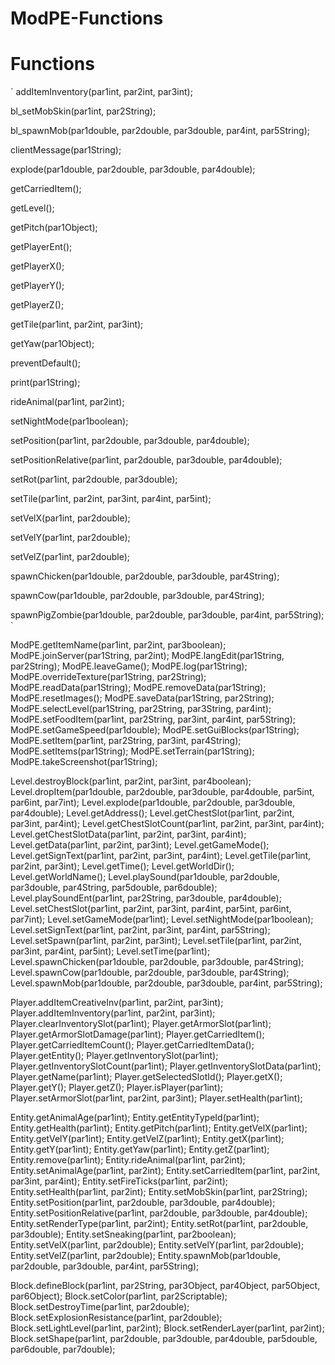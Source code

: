 ModPE-Functions
===============

# Functions

`
addItemInventory(par1int, par2int, par3int);

bl_setMobSkin(par1int, par2String);

bl_spawnMob(par1double, par2double, par3double, par4int, par5String);

clientMessage(par1String);

explode(par1double, par2double, par3double, par4double);

getCarriedItem();

getLevel();

getPitch(par1Object);

getPlayerEnt();

getPlayerX();

getPlayerY();

getPlayerZ();

getTile(par1int, par2int, par3int);

getYaw(par1Object);

preventDefault();

print(par1String);

rideAnimal(par1int, par2int);

setNightMode(par1boolean);

setPosition(par1int, par2double, par3double, par4double);

setPositionRelative(par1int, par2double, par3double, par4double);

setRot(par1int, par2double, par3double);

setTile(par1int, par2int, par3int, par4int, par5int);

setVelX(par1int, par2double);

setVelY(par1int, par2double);

setVelZ(par1int, par2double);

spawnChicken(par1double, par2double, par3double, par4String);

spawnCow(par1double, par2double, par3double, par4String);

spawnPigZombie(par1double, par2double, par3double, par4int, par5String);
`



ModPE.getItemName(par1int, par2int, par3boolean);
ModPE.joinServer(par1String, par2int);
ModPE.langEdit(par1String, par2String);
ModPE.leaveGame();
ModPE.log(par1String);
ModPE.overrideTexture(par1String, par2String);
ModPE.readData(par1String);
ModPE.removeData(par1String);
ModPE.resetImages();
ModPE.saveData(par1String, par2String);
ModPE.selectLevel(par1String, par2String, par3String, par4int);
ModPE.setFoodItem(par1int, par2String, par3int, par4int, par5String);
ModPE.setGameSpeed(par1double);
ModPE.setGuiBlocks(par1String);
ModPE.setItem(par1int, par2String, par3int, par4String);
ModPE.setItems(par1String);
ModPE.setTerrain(par1String);
ModPE.takeScreenshot(par1String);

Level.destroyBlock(par1int, par2int, par3int, par4boolean);
Level.dropItem(par1double, par2double, par3double, par4double, par5int, par6int, par7int);
Level.explode(par1double, par2double, par3double, par4double);
Level.getAddress();
Level.getChestSlot(par1int, par2int, par3int, par4int);
Level.getChestSlotCount(par1int, par2int, par3int, par4int);
Level.getChestSlotData(par1int, par2int, par3int, par4int);
Level.getData(par1int, par2int, par3int);
Level.getGameMode();
Level.getSignText(par1int, par2int, par3int, par4int);
Level.getTile(par1int, par2int, par3int);
Level.getTime();
Level.getWorldDir();
Level.getWorldName();
Level.playSound(par1double, par2double, par3double, par4String, par5double, par6double);
Level.playSoundEnt(par1int, par2String, par3double, par4double);
Level.setChestSlot(par1int, par2int, par3int, par4int, par5int, par6int, par7int);
Level.setGameMode(par1int);
Level.setNightMode(par1boolean);
Level.setSignText(par1int, par2int, par3int, par4int, par5String);
Level.setSpawn(par1int, par2int, par3int);
Level.setTile(par1int, par2int, par3int, par4int, par5int);
Level.setTime(par1int);
Level.spawnChicken(par1double, par2double, par3double, par4String);
Level.spawnCow(par1double, par2double, par3double, par4String);
Level.spawnMob(par1double, par2double, par3double, par4int, par5String);

Player.addItemCreativeInv(par1int, par2int, par3int);
Player.addItemInventory(par1int, par2int, par3int);
Player.clearInventorySlot(par1int);
Player.getArmorSlot(par1int);
Player.getArmorSlotDamage(par1int);
Player.getCarriedItem();
Player.getCarriedItemCount();
Player.getCarriedItemData();
Player.getEntity();
Player.getInventorySlot(par1int);
Player.getInventorySlotCount(par1int);
Player.getInventorySlotData(par1int);
Player.getName(par1int);
Player.getSelectedSlotId();
Player.getX();
Player.getY();
Player.getZ();
Player.isPlayer(par1int);
Player.setArmorSlot(par1int, par2int, par3int);
Player.setHealth(par1int);

Entity.getAnimalAge(par1int);
Entity.getEntityTypeId(par1int);
Entity.getHealth(par1int);
Entity.getPitch(par1int);
Entity.getVelX(par1int);
Entity.getVelY(par1int);
Entity.getVelZ(par1int);
Entity.getX(par1int);
Entity.getY(par1int);
Entity.getYaw(par1int);
Entity.getZ(par1int);
Entity.remove(par1int);
Entity.rideAnimal(par1int, par2int);
Entity.setAnimalAge(par1int, par2int);
Entity.setCarriedItem(par1int, par2int, par3int, par4int);
Entity.setFireTicks(par1int, par2int);
Entity.setHealth(par1int, par2int);
Entity.setMobSkin(par1int, par2String);
Entity.setPosition(par1int, par2double, par3double, par4double);
Entity.setPositionRelative(par1int, par2double, par3double, par4double);
Entity.setRenderType(par1int, par2int);
Entity.setRot(par1int, par2double, par3double);
Entity.setSneaking(par1int, par2boolean);
Entity.setVelX(par1int, par2double);
Entity.setVelY(par1int, par2double);
Entity.setVelZ(par1int, par2double);
Entity.spawnMob(par1double, par2double, par3double, par4int, par5String);

Block.defineBlock(par1int, par2String, par3Object, par4Object, par5Object, par6Object);
Block.setColor(par1int, par2Scriptable);
Block.setDestroyTime(par1int, par2double);
Block.setExplosionResistance(par1int, par2double);
Block.setLightLevel(par1int, par2int);
Block.setRenderLayer(par1int, par2int);
Block.setShape(par1int, par2double, par3double, par4double, par5double, par6double, par7double);


